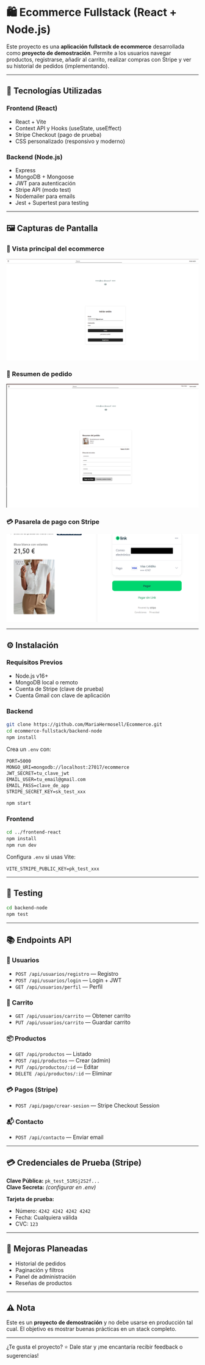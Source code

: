 
# 🛍️ Ecommerce Fullstack (React + Node.js)

Este proyecto es una **aplicación fullstack de ecommerce** desarrollada como **proyecto de demostración**. Permite a los usuarios navegar productos, registrarse, añadir al carrito, realizar compras con Stripe y ver su historial de pedidos (implementando).

---

## 🔧 Tecnologías Utilizadas

### Frontend (React)
- React + Vite
- Context API y Hooks (useState, useEffect)
- Stripe Checkout (pago de prueba)
- CSS personalizado (responsivo y moderno)

### Backend (Node.js)
- Express
- MongoDB + Mongoose
- JWT para autenticación
- Stripe API (modo test)
- Nodemailer para emails
- Jest + Supertest para testing

---

## 🖼️ Capturas de Pantalla

### 🏪 Vista principal del ecommerce
![Vista productos](./docs/main.png)

### 🛒 Resumen de pedido 
![Resume](./docs/Resume.png)

### 💳 Pasarela de pago con Stripe
![Stripe Checkout](./docs/Stripe.png)


---

## ⚙️ Instalación

### Requisitos Previos
- Node.js v16+
- MongoDB local o remoto
- Cuenta de Stripe (clave de prueba)
- Cuenta Gmail con clave de aplicación

### Backend

```bash
git clone https://github.com/MariaHermosell/Ecommerce.git
cd ecommerce-fullstack/backend-node
npm install
```

Crea un `.env` con:

```env
PORT=5000
MONGO_URI=mongodb://localhost:27017/ecommerce
JWT_SECRET=tu_clave_jwt
EMAIL_USER=tu_email@gmail.com
EMAIL_PASS=clave_de_app
STRIPE_SECRET_KEY=sk_test_xxx
```

```bash
npm start
```

### Frontend

```bash
cd ../frontend-react
npm install
npm run dev
```

Configura `.env` si usas Vite:

```env
VITE_STRIPE_PUBLIC_KEY=pk_test_xxx
```

---

## 🧪 Testing

```bash
cd backend-node
npm test
```

---

## 📚 Endpoints API

### 🔐 Usuarios
- `POST /api/usuarios/registro` — Registro
- `POST /api/usuarios/login` — Login + JWT
- `GET /api/usuarios/perfil` — Perfil

### 🛒 Carrito
- `GET /api/usuarios/carrito` — Obtener carrito
- `PUT /api/usuarios/carrito` — Guardar carrito

### 📦 Productos
- `GET /api/productos` — Listado
- `POST /api/productos` — Crear (admin)
- `PUT /api/productos/:id` — Editar
- `DELETE /api/productos/:id` — Eliminar

### 💳 Pagos (Stripe)
- `POST /api/pago/crear-sesion` — Stripe Checkout Session

### 📬 Contacto
- `POST /api/contacto` — Enviar email

---

## 💳 Credenciales de Prueba (Stripe)

**Clave Pública:** `pk_test_51RSj2S2f...`  
**Clave Secreta:** *(configurar en .env)*

**Tarjeta de prueba:**  
- Número: `4242 4242 4242 4242`
- Fecha: Cualquiera válida
- CVC: `123`

---

## 🧩 Mejoras Planeadas

- Historial de pedidos
- Paginación y filtros
- Panel de administración
- Reseñas de productos

---

## ⚠️ Nota

Este es un **proyecto de demostración** y no debe usarse en producción tal cual. El objetivo es mostrar buenas prácticas en un stack completo.

---

¿Te gusta el proyecto? ⭐ Dale star y ¡me encantaría recibir feedback o sugerencias!
